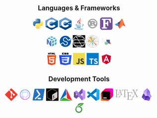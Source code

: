 <!-- Programming Languages -->
<h2 align="center">Languages & Frameworks</h2>
<p align="center">
    <!-- Core Languages -->
    <img src="icons/python.svg" alt="Python 3+" width="40" height="40"/>
    <img src="icons/c.svg" alt="C" width="40" height="40"/>
    <img src="icons/cpp.svg" alt="C++" width="40" height="40"/>
    <img src="icons/java.svg" alt="Java" width="40" height="40"/>
    <img src="icons/rust.svg" alt="Rust" width="40" height="40"/>
    <img src="icons/fortran.svg" alt="Fortran 90" width="40" height="40"/>
    <img src="icons/matlab.svg" alt="MATLAB" width="40" height="40"/>
</p>

<!-- Python Ecosystem -->
<p align="center">
    <img src="icons/numpy.svg" alt="NumPy" width="40" height="40"/>
    <img src="icons/scipy.svg" alt="SciPy" width="40" height="40"/>
    <img src="icons/qiskit.svg" alt="Qiskit" width="40" height="40" style="filter: invert(100%);" />
    <img src="icons/matplotlib.svg" alt="Matplotlib" width="40" height="40"/>
    <img src="icons/manim.svg" alt="Manimation" width="40" height="40"/>
</p>

<!-- Web Development -->
<p align="center">
    <img src="icons/html5.svg" alt="HTML5" width="40" height="40"/>
    <img src="icons/css3.svg" alt="CSS3" width="40" height="40"/>
    <img src="icons/javascript.svg" alt="JavaScript" width="40" height="40"/>
    <img src="icons/typescript.svg" alt="TypeScript" width="40" height="40"/>
    <img src="icons/angular.svg" alt="Angular" width="40" height="40"/>
</p>

<!-- Developer Tools -->
<h2 align="center">Development Tools</h2>
<p align="center">
    <img src="icons/git.svg" alt="Git" width="40" height="40"/>
    <img src="icons/github.svg" alt="GitHub" width="40" height="40"/>
    <img src="icons/powershell.svg" alt="PowerShell" width="40" height="40"/>
    <img src="icons/bash.svg" alt="Bash" width="40" height="40" style="filter: invert(100%);" />
    <img src="icons/cmake.svg" alt="Cmake" width="40" height="40"/>
    <img src="icons/vs.svg" alt="Visual Studio" width="40" height="40"/>
    <img src="icons/vscode.svg" alt="Visual Studio Code" width="40" height="40"/>
    <img src="icons/jetbrains.svg" alt="JetBrains IDEs" width="40" height="40"/>
    <img src="icons/latex.svg" alt="LaTeX" width="80" height="40"/>
    <img src="icons/obsidian.png" alt="Obsidian" width="40" height="40"/>
    <img src="icons/overleaf.svg" alt="Overleaf" width="40" height="40"/>
    <!-- <img src="icons/hpctoolkit.png" alt="HPC Toolkit" width="40" height="40"/> -->
</p>

<!-- Online Presence -->
<!-- <h2 align="center">Find Me Online</h2>
<p align="left">
    <a href="https://thealaskanphysicist.com" target="_blank">
        <img src="https://img.shields.io/badge/Website-thealaskanphysicist.com-6600cc?style=for-the-badge" alt="Website"/>
    </a>
    <a href="mailto:contact@staniel.dev">
        <img src="https://img.shields.io/badge/Email-contact@thealaskanphysicist.com-D14836?style=for-the-badge&logo=gmail&logoColor=white" alt="Email"/>
    </a>
    <a href="https://linkedin.com/in/thealaskanphysicist" target="_blank">
        <img src="https://img.shields.io/badge/LinkedIn-thealaskanphysicist-0A66C2?style=for-the-badge&logo=linkedin&logoColor=white" alt="LinkedIn"/>
    </a>
    <a href="https://github.com/TheAlaskanPhysicist" target="_blank">
        <img src="https://img.shields.io/badge/GitHub-The Alaskan Physicist-3094FF?style=for-the-badge&logo=github&logoColor=white" alt="GitHub"/>
    </a>
    <a href="https://osf.io/3xptv/" target="_blank">
        <img src="https://img.shields.io/badge/OSF-3xptv-2c70a4?style=for-the-badge&logo=osf&logoColor=white" alt="Open Science Framework"/>
    </a>
    <a href="https://orcid.org/0009-0006-3060-0594" target="_blank">
        <img src="https://img.shields.io/badge/ORCID-0009 &#x2010 0006 &#x2010 3060 &#x2010 0594-0c8c44?style=for-the-badge&logo=orcid&logoColor=white" alt="ORCID"/>
    </a>
    <a href="https://youtube.com/@TheAlaskanPhysicist" target="_blank">
        <img src="https://img.shields.io/badge/YouTube-%40TheAlaskanPhysicist-FF0000?style=for-the-badge&logo=youtube&logoColor=white" alt="YouTube"/>
    </a>
    <a href="https://www.twitch.tv/thealaskanphysicist" target="_blank">
        <img src="https://img.shields.io/badge/Twitch-%40TheAlaskanPhysicist-9146FF?style=for-the-badge&logo=twitch&logoColor=white" alt="Twitch"/>
    </a>
    <a href="https://thealaskanphysicist.itch.io/" target="_blank">
        <img src="https://img.shields.io/badge/Itch.io-The Alaskan Physicist-f05b5b?style=for-the-badge&logo=itch.io&logoColor=white" alt="Itch.io"/>
    </a>
</p> -->

<!-- Online Presence (ALT) -->
<!-- <h2 align="center">Find Me Online</h2>
<p align="center">
    <a href="https://thealaskanphysicist.com" target="_blank">
    <img src="icons/website.png" alt="Website" width="40" height="40"/>
    </a>
    <a href="mailto:contact@thealaskanphysicist.com" target="_blank">
    <img src="icons/gmail.svg" alt="Contact Email" width="40" height="40"/>
    </a>
    <a href="https://www.linkedin.com/in/yourusername/" target="_blank">
    <img src="icons/linkedin.svg" alt="LinkedIn" width="40" height="40"/>
    </a>
    <a href="https://orcid.org/0000-0000-0000-0000" target="_blank">
    <img src="icons/orcid.svg" alt="ORCID" width="40" height="40"/>
    </a>
    <a href="https://osf.io/yourusername" target="_blank">
    <img src="icons/osf.svg" alt="Open Science Framework" width="40" height="40"/>
    </a>
    <a href="https://www.youtube.com/@TheAlaskanPhysicist" target="_blank">
    <img src="icons/youtube.svg" alt="YouTube" width="40" height="40"/>
    </a>
    <a href="https://twitch.tv/yourusername" target="_blank">
    <img src="icons/twitch.svg" alt="Twitch" width="40" height="40"/>
    </a>
    <a href="https://yourusername.itch.io" target="_blank">
    <img src="icons/itchio.svg" alt="Itch.io" width="40" height="40"/>
    </a>
    <a href="https://github.com/TheAlaskanPhysicist" target="_blank">
    <img src="icons/github.svg" alt="GitHub" width="40" height="40"/>
    </a>
</p> -->